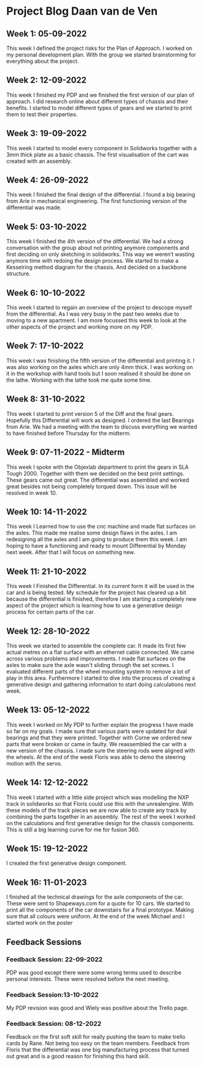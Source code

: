 # Project Blog Daan van de Ven
## Week 1: 05-09-2022
This week I defined the project risks for the Plan of Approach. I worked on my personal development plan. With the group we started brainstorming for everything about the project.

## Week 2: 12-09-2022
This week I finished my PDP and we finished the first version of our plan of approach. 
I did research online about different types of chassis and their benefits. I started to model different types of gears and we started to print them to test their properties.

## Week 3: 19-09-2022
This week I started to model every component in Solidworks together with a 3mm thick plate as a basic chassis. The first visualisation of the cart was created with an assembly. 

## Week 4: 26-09-2022
This week I finished the final design of the differential. I found a big bearing from Arie in mechanical engineering. The first functioning version of the differential was made.

## Week 5: 03-10-2022
This week I finished the 4th version of the differential. We had a strong conversation with the group about not printing anymore components and first deciding on only sketching in solidworks. This way we weren’t wasting anymore time with redoing the design process. We started to make a Kesselring method diagram for the chassis. And decided on a backbone structure.

## Week 6: 10-10-2022
This week I started to regain an overview of the project to descope myself from the differential. As I was very busy in the past two weeks due to moving to a new apartment. I am more focussed this week to look at the other aspects of the project and working more on my PDP.  

## Week 7: 17-10-2022
This week I was finishing the fifth version of the differential and printing it. I was also working on the axles which are only 4mm thick. I was working on it in the workshop with hand tools but I soon realised it should be done on the lathe. Working with the lathe took me quite some time.

## Week 8: 31-10-2022
This week I started to print version 5 of the Diff and the final gears. Hopefully this Differential will work as designed. I ordered the last Bearings from Arie. We had a meeting with the team to discuss everything we wanted to have finished before Thursday for the midterm.
## Week 9: 07-11-2022 - Midterm
This week I spoke with the Objexlab department to print the gears in SLA Tough 2000. Together with them we decided on the best print settings. These gears came out great.
The differential was assembled and worked great besides not being completely torqued down. This issue will be resolved in week 10.
## Week 10: 14-11-2022
This week I Learned how to use the cnc machine and made flat surfaces on the axles. This made me realise some design flaws in the axles. I am redesigning all the axles and I am going to produce them this week. I am hoping to have a functioning and ready to mount Differential by Monday next week. After that I will focus on something new.

## Week 11: 21-10-2022
This week I Finished the Differential. In its current form it will be used in the car and is being tested. My schedule for the project has cleared up a bit because the differential is finished, therefore I am starting a completely new aspect of the project which is learning how to use a generative design process for certain parts of the car.

## Week 12: 28-10-2022
This week we started to assemble the complete car. It made its first few actual metres on a flat surface with an ethernet cable connected. We came across various problems and improvements. I made flat surfaces on the axles to make sure the axle wasn't sliding through the set screws. I evaluated different parts of the wheel mounting system to remove a lot of play in this area. Furthermore I started to dive into the process of creating a generative design and gathering information to start doing calculations next week. 

## Week 13: 05-12-2022
This week I worked on My PDP to further explain the progress I have made so far on my goals. I made sure that various parts were updated for dual bearings and that they were printed. Together with Corne we ordered new parts that were broken or came in faulty. We reassembled the car with a new version of the chassis. I made sure the steering rods were aligned with the wheels. At the end of the week Floris was able to demo the steering motion with the servo.

## Week 14: 12-12-2022
This week I started with a little side project which was modelling the NXP track in solidworks so that Floris could use this with the unrealengine. With these models of the track pieces we are now able to create any track by combining the parts together in an assembly. The rest of the week I worked on the calculations and first generative design for the chassis components. This is still a big learning curve for me for fusion 360.

## Week 15: 19-12-2022
I created the first generative design component. 

## Week 16: 11-01-2023
I finished all the technical drawings for the axle components of the car. These were sent to Shapeways.com for a quote for 10 cars. We started to print all the components of the car downstairs for a final prototype. Making sure that all colours were uniform. At the end of the week Michael and I started work on the poster

## Feedback Sessions
### Feedback Session: 22-09-2022
PDP was good except there were some wrong terms used to describe personal interests. These were resolved before the next meeting.
### Feedback Session:13-10-2022
My PDP revision was good and Wiely was positive about the Trello page. 
### Feedback Session: 08-12-2022
Feedback on the first soft skill for really pushing the team to make trello cards by Rane. Not being too easy on the team members. Feedback from Floris that the differential was one big manufacturing process that turned out great and is a good reason for finishing this hard skill.
